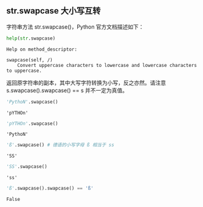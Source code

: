 ## str.swapcase 大小写互转

字符串方法 str.swapcase()，Python 官方文档描述如下：


```python
help(str.swapcase)
```

    Help on method_descriptor:
    
    swapcase(self, /)
        Convert uppercase characters to lowercase and lowercase characters to uppercase.
    
    

返回原字符串的副本，其中大写字符转换为小写，反之亦然。请注意 s.swapcase().swapcase() == s 并不一定为真值。


```python
'PythoN'.swapcase()
```




    'pYTHOn'




```python
'pYTHOn'.swapcase()
```




    'PythoN'




```python
'ß'.swapcase() # 德语的小写字母 ß 相当于 ss
```




    'SS'




```python
'SS'.swapcase()
```




    'ss'




```python
'ß'.swapcase().swapcase() == 'ß'
```




    False


